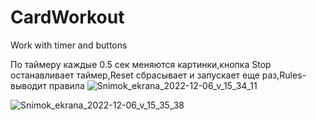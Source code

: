 # CardWorkout
Work with timer and buttons

По таймеру каждые 0.5 сек меняются картинки,кнопка Stop останавливает таймер,Reset сбрасывает и запускает еще раз,Rules-выводит правила 
![Snimok_ekrana_2022-12-06_v_15_34_11](https://user-images.githubusercontent.com/43179703/225091688-26f72d27-0457-418e-8ce6-7ce037614a99.png)

![Snimok_ekrana_2022-12-06_v_15_35_38](https://user-images.githubusercontent.com/43179703/225091697-099c11b7-9d60-4837-b328-2a138f293832.png)
